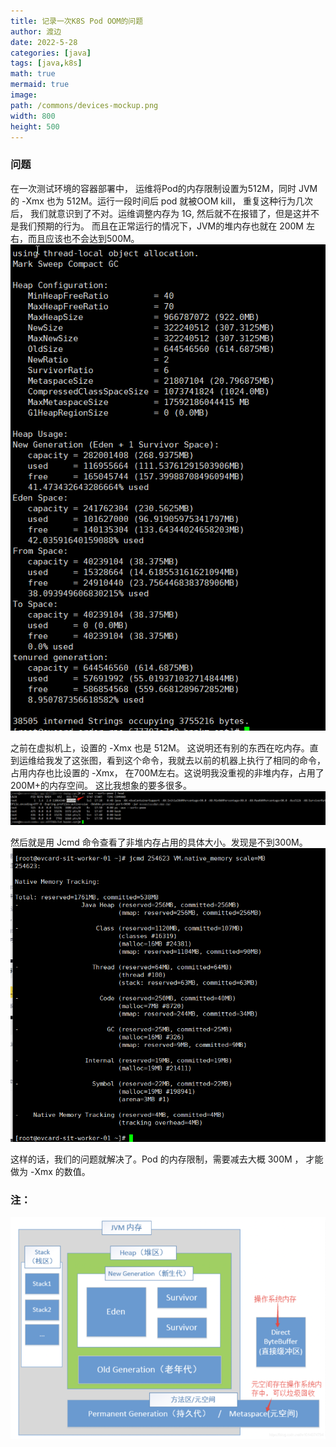 ```yaml
---
title: 记录一次K8S Pod OOM的问题
author: 渡边
date: 2022-5-28
categories: [java]
tags: [java,k8s]
math: true
mermaid: true
image:
path: /commons/devices-mockup.png
width: 800
height: 500
---
```


### 问题
在一次测试环境的容器部署中， 运维将Pod的内存限制设置为512M，同时 JVM 的 -Xmx 也为 512M。运行一段时间后 pod 就被OOM kill， 重复这种行为几次后， 我们就意识到了不对。运维调整内存为 1G, 然后就不在报错了，但是这并不是我们预期的行为。 而且在正常运行的情况下，JVM的堆内存也就在 200M 左右，而且应该也不会达到500M。 
![](/assets/img/2022-05-13-pod-oom/2022-05-28-15-35-27.png)

之前在虚拟机上，设置的 -Xmx 也是 512M。 这说明还有别的东西在吃内存。直到运维给我发了这张图，看到这个命令，我就去以前的机器上执行了相同的命令，占用内存也比设置的 -Xmx， 在700M左右。这说明我没重视的非堆内存，占用了200M+的内存空间。
这比我想象的要多很多。
![](/assets/img/2022-05-13-pod-oom/2022-05-28-15-39-10.png)

然后就是用 Jcmd 命令查看了非堆内存占用的具体大小。发现是不到300M。 
![](/assets/img/2022-05-13-pod-oom/2022-05-28-15-26-29.png)

这样的话，我们的问题就解决了。Pod 的内存限制，需要减去大概 300M ， 才能做为 -Xmx 的数值。


### 注： 
![](/assets/img/2022-05-13-pod-oom/2022-05-28-15-43-16.png)